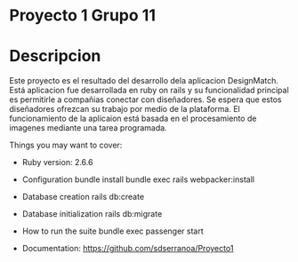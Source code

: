 # Proyecto 1 Grupo 11

# Descripcion

Este proyecto es el resultado del desarrollo dela aplicacion DesignMatch. Está aplicacion fue desarrollada en ruby on rails y su funcionalidad principal es permitirle a compañias conectar con diseñadores. Se espera que estos diseñadores ofrezcan su trabajo por medio de la plataforma. El funcionamiento de la aplicaion está basada en el procesamiento de imagenes mediante una tarea programada.

Things you may want to cover:

* Ruby version: 2.6.6

* Configuration
    bundle install 
    bundle exec rails webpacker:install

* Database creation
    rails db:create 

* Database initialization
    rails db:migrate

* How to run the suite
    bundle exec passenger start

* Documentation: https://github.com/sdserranoa/Proyecto1
